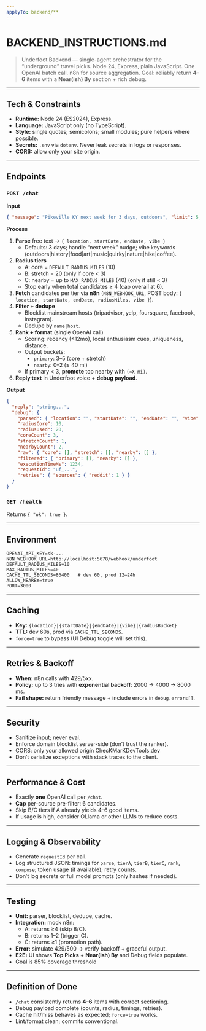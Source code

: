 ```yaml
---
applyTo: backend/**
---
```


# BACKEND\_INSTRUCTIONS.md

> Underfoot Backend — single-agent orchestrator for the “underground” travel picks.
> Node 24, Express, plain JavaScript. One OpenAI batch call. n8n for source aggregation.
> Goal: reliably return **4–6** items with a **Near(ish) By** section + rich debug.

---

## Tech & Constraints

- **Runtime:** Node 24 (ES2024), Express.
- **Language:** JavaScript only (no TypeScript).
- **Style:** single quotes; semicolons; small modules; pure helpers where possible.
- **Secrets:** `.env` via `dotenv`. Never leak secrets in logs or responses.
- **CORS:** allow only your site origin.

---

## Endpoints

### `POST /chat`

**Input**

```json
{ "message": "Pikeville KY next week for 3 days, outdoors", "limit": 5, "force": false }
```

**Process**

1. **Parse** free text → `{ location, startDate, endDate, vibe }`
   - Defaults: 3 days; handle “next week” nudge; vibe keywords (outdoors|history|food|art|music|quirky|nature|hike|coffee).
2. **Radius tiers**
   - A: core = `DEFAULT_RADIUS_MILES` (10)
   - B: stretch = 20 (only if core < 3)
   - C: nearby = up to `MAX_RADIUS_MILES` (40) (only if still < 3)
   - Stop early when total candidates ≥ 4 (cap overall at 6).
3. **Fetch** candidates per tier via **n8n** (`N8N_WEBHOOK_URL`, POST body: `{ location, startDate, endDate, radiusMiles, vibe }`).
4. **Filter + dedupe**
   - Blocklist mainstream hosts (tripadvisor, yelp, foursquare, facebook, instagram).
   - Dedupe by `name|host`.
5. **Rank + format** (single OpenAI call)
   - Scoring: recency (≤12mo), local enthusiasm cues, uniqueness, distance.
   - Output buckets:
     - `primary`: 3–5 (core + stretch)
     - `nearby`: 0–2 (≤ 40 mi)
   - If primary < 3, **promote** top nearby with `(≈X mi)`.
6. **Reply text** in Underfoot voice + **debug payload**.

**Output**

```json
{
  "reply": "string...",
  "debug": {
    "parsed": { "location": "", "startDate": "", "endDate": "", "vibe": "" },
    "radiusCore": 10,
    "radiusUsed": 20,
    "coreCount": 3,
    "stretchCount": 1,
    "nearbyCount": 2,
    "raw": { "core": [], "stretch": [], "nearby": [] },
    "filtered": { "primary": [], "nearby": [] },
    "executionTimeMs": 1234,
    "requestId": "uf_...",
    "retries": { "sources": { "reddit": 1 } }
  }
}
```

### `GET /health`

Returns `{ "ok": true }`.

---

## Environment

```
OPENAI_API_KEY=sk-...
N8N_WEBHOOK_URL=http://localhost:5678/webhook/underfoot
DEFAULT_RADIUS_MILES=10
MAX_RADIUS_MILES=40
CACHE_TTL_SECONDS=86400   # dev 60, prod 12–24h
ALLOW_NEARBY=true
PORT=3000
```

---

## Caching

- **Key:** `{location}|{startDate}|{endDate}|{vibe}|{radiusBucket}`
- **TTL:** dev 60s, prod via `CACHE_TTL_SECONDS`.
- `force=true` to bypass (UI Debug toggle will set this).

---

## Retries & Backoff

- **When:** n8n calls with 429/5xx.
- **Policy:** up to 3 tries with **exponential backoff**: 2000 → 4000 → 8000 ms.
- **Fail shape:** return friendly message + include errors in `debug.errors[]`.

---

## Security

- Sanitize input; never eval.
- Enforce domain blocklist server-side (don’t trust the ranker).
- CORS: only your allowed origin ChecKMarKDevTools.dev
- Don’t serialize exceptions with stack traces to the client.

---

## Performance & Cost

- Exactly **one** OpenAI call per `/chat`.
- **Cap** per-source pre-filter: 6 candidates.
- Skip B/C tiers if A already yields 4–6 good items.
- If usage is high, consider OLlama or other LLMs to reduce costs.

---

## Logging & Observability

- Generate `requestId` per call.
- Log structured JSON: timings for `parse`, `tierA`, `tierB`, `tierC`, `rank`, `compose`; token usage (if available); retry counts.
- Don’t log secrets or full model prompts (only hashes if needed).

---

## Testing

- **Unit:** parser, blocklist, dedupe, cache.
- **Integration:** mock n8n:
  - A: returns ≥4 (skip B/C).
  - B: returns 1–2 (trigger C).
  - C: returns ≥1 (promotion path).
- **Error:** simulate 429/500 → verify backoff + graceful output.
- **E2E:** UI shows **Top Picks** + **Near(ish) By** and Debug fields populate.
- Goal is 85% coverage threshold

---

## Definition of Done

- `/chat` consistently returns **4–6** items with correct sectioning.
- Debug payload complete (counts, radius, timings, retries).
- Cache hit/miss behaves as expected; `force=true` works.
- Lint/format clean; commits conventional.
